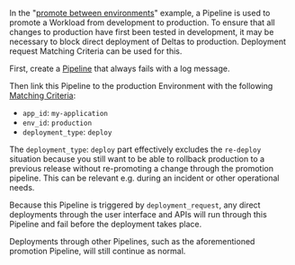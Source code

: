 In the "[promote between environments](../promote-between-environments-after-a-manual-approval/)" example, a Pipeline is used to promote a Workload from development to production. To ensure that all changes to production have first been tested in development, it may be necessary to block direct deployment of Deltas to production. Deployment request Matching Criteria can be used for this.

First, create a [Pipeline](pipeline.yaml) that always fails with a log message.

Then link this Pipeline to the production Environment with the following [Matching Criteria](https://developer.humanitec.com/integration-and-extensions/humanitec-pipelines/deployment-pipelines/#pipeline-matching-criteria):

- `app_id`: `my-application`
- `env_id`: `production`
- `deployment_type`: `deploy`

The `deployment_type`: `deploy` part effectively excludes the `re-deploy` situation because you still want to be able to rollback production to a previous release without re-promoting a change through the promotion pipeline. This can be relevant e.g. during an incident or other operational needs.

Because this Pipeline is triggered by `deployment_request`, any direct deployments through the user interface and APIs will run through this Pipeline and fail before the deployment takes place.

Deployments through other Pipelines, such as the aforementioned promotion Pipeline, will still continue as normal.
